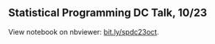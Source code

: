 Statistical Programming DC Talk, 10/23
--------------------------------------

View notebook on nbviewer: [bit.ly/spdc23oct](http://bit.ly/spdc23oct).
